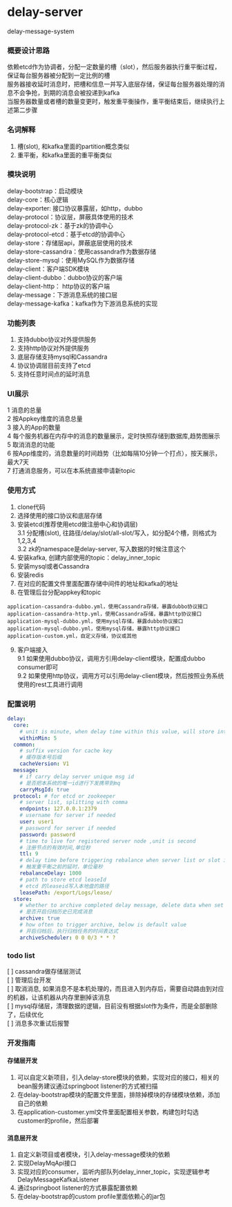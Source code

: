 # delay-server
delay-message-system


### 概要设计思路    
依赖etcd作为协调者，分配一定数量的槽（slot），然后服务器执行重平衡过程，保证每台服务器被分配到一定比例的槽   
服务器接收延时消息时，把槽和信息一并写入底层存储，保证每台服务器处理的消息不会争抢，到期的消息会被投递到kafka      
当服务器数量或者槽的数量变更时，触发重平衡操作，重平衡结束后，继续执行上述第二步骤    


### 名词解释    
1. 槽(slot), 和kafka里面的partition概念类似    
2. 重平衡，和kafka里面的重平衡类似    


### 模块说明
delay-bootstrap：启动模块    
delay-core：核心逻辑    
delay-exporter: 接口协议暴露层，如http，dubbo    
delay-protocol：协议层，屏蔽具体使用的技术   
delay-protocol-zk：基于zk的协调中心    
delay-protocol-etcd：基于etcd的协调中心    
delay-store：存储层api，屏蔽底层使用的技术   
delay-store-cassandra：使用cassandra作为数据存储   
delay-store-mysql：使用MySQL作为数据存储   
delay-client：客户端SDK模块   
delay-client-dubbo：dubbo协议的客户端    
delay-client-http： http协议的客户端    
delay-message：下游消息系统的接口层   
delay-message-kafka：kafka作为下游消息系统的实现          


### 功能列表
1. 支持dubbo协议对外提供服务   
2. 支持http协议对外提供服务    
3. 底层存储支持mysql和Cassandra    
4. 协议协调层目前支持了etcd    
5. 支持任意时间点的延时消息   


### UI展示
1 消息的总量   
2 按Appkey维度的消息总量   
3 接入的App的数量    
4 每个服务机器在内存中的消息的数量展示，定时快照存储到数据库,趋势图展示           
5 取消消息的功能   
6 按App维度的，消息数量的时间趋势（比如每隔10分钟一个打点），按天展示，最大7天   
7 打通消息服务，可以在本系统直接申请新topic    


### 使用方式
1. clone代码   
2. 选择使用的接口协议和底层存储   
3. 安装etcd(推荐使用etcd做注册中心和协调层)      
3.1 分配槽(slot), 往路径/delay/slot/all-slot/写入，如分配4个槽，则格式为1,2,3,4     
3.2 zk的namespace是delay-server, 写入数据的时候注意这个    
4. 安装kafka, 创建内部使用的topic：delay_inner_topic    
5. 安装mysql或者Cassandra   
6. 安装redis     
7. 在对应的配置文件里面配置存储中间件的地址和kafka的地址    
8. 在管理后台分配appkey和topic     
```text
application-cassandra-dubbo.yml，使用Cassandra存储，暴露dubbo协议接口    
application-cassandra-http.yml，使用Cassandra存储，暴露http协议接口    
application-mysql-dubbo.yml，使用mysql存储，暴露dubbo协议接口    
application-mysql-dubbo.yml，使用mysql存储，暴露http协议接口    
application-custom.yml，自定义存储，协议或其他         
```   
9. 客户端接入   
9.1 如果使用dubbo协议，调用方引用delay-client模块，配置成dubbo consumer即可   
9.2 如果使用http协议，调用方可以引用delay-client模块，然后按照业务系统使用的rest工具进行调用     

### 配置说明
```yaml
delay: 
  core: 
    # unit is minute, when delay time within this value, will store into memory
    withinMin: 5
  common: 
    # suffix version for cache key
    # 缓存版本号后缀    
    cacheVersion: V1
  message: 
    # if carry delay server unique msg id
    # 是否把本系统的唯一id进行下发携带到mq   
    carryMsgId: true
  protocol: # for etcd or zookeeper
    # server list, splitting with comma
    endpoints: 127.0.0.1:2379
    # username for server if needed
    user: user1
    # password for server if needed
    password: password
    # time to live for registered server node ,unit is second
    # 注册节点的有效时间,单位秒    
    ttl: 9
    # delay time before triggering rebalance when server list or slot is changed, default is 1000ms, unit is ms
    # 触发重平衡之前的延时，单位毫秒    
    rebalanceDelay: 1000
    # path to store etcd leaseId
    # etcd 的leaseid写入本地盘的路径    
    leasePath: /export/Logs/lease/
  store: 
    # whether to archive completed delay message, delete data when set to true
    # 是否开启归档历史已完成消息   
    archive: true
    # how often to trigger archive, below is default value
    # 开启归档后，执行归档任务的时间表达式     
    archiveScheduler: 0 0 0/3 * * ?
```

### todo list
[ ] cassandra做存储层测试   
[ ] 管理后台开发   
[ ] 取消消息, 如果消息不是本机处理的，而且进入到内存后，需要自动路由到对应的机器，让该机器从内存里删掉该消息   
[ ] mysql存储层，清理数据的逻辑，目前没有根据slot作为条件，而是全部删除了，后续优化   
[ ] 消息多次重试后报警    

### 开发指南
#### 存储层开发
1. 可以自定义新项目，引入delay-store模块的依赖，实现对应的接口，相关的bean服务建议通过springboot listener的方式被扫描      
2. 在delay-bootstrap模块的配置文件里面，排除掉模块的存储模块依赖，添加自己的依赖   
3. 在application-customer.yml文件里面配置相关参数，构建包时勾选customer的profile，然后部署    

#### 消息层开发   
1. 自定义新项目或者模块，引入delay-message模块的依赖   
2. 实现DelayMqApi接口    
3. 实现对应的consumer，监听内部队列delay_inner_topic，实现逻辑参考DelayMessageKafkaListener    
4. 通过springboot listener的方式暴露配置依赖    
5. 在delay-bootstrap的custom profile里面依赖心的jar包        


